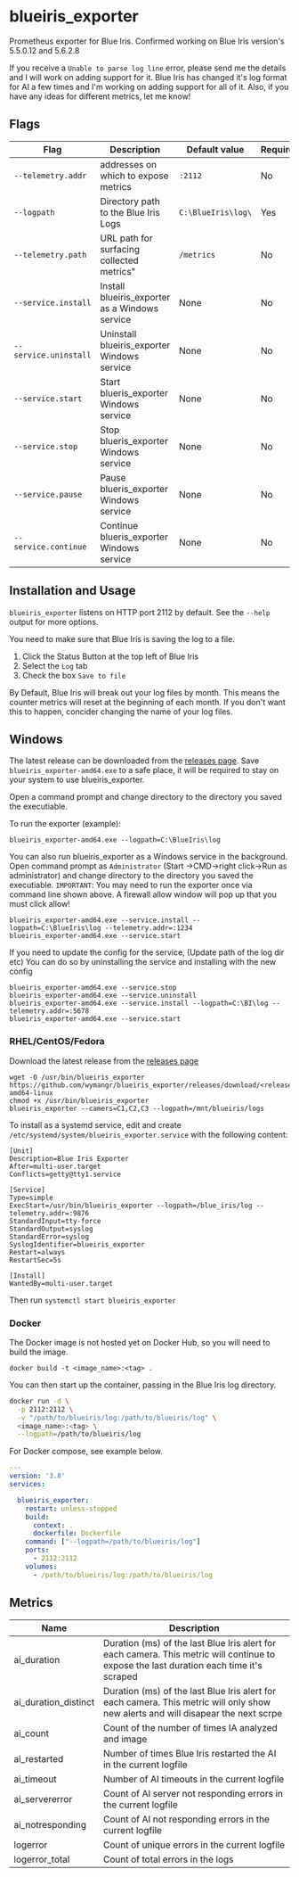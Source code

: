 # blueiris_exporter
Prometheus exporter for Blue Iris.
Confirmed working on Blue Iris version's 5.5.0.12 and 5.6.2.8

If you receive a `Unable to parse log line` error, please send me the details and I will work on adding support for it. Blue Iris has changed it's log format for AI a few times and I'm working on adding support for all of it. Also, if you have any ideas for different metrics, let me know! 

## Flags

Flag     | Description | Default value | Required
-|-|-|-
`--telemetry.addr` | addresses on which to expose metrics | `:2112` | No
`--logpath` | Directory path to the Blue Iris Logs | `C:\BlueIris\log\` | Yes
`--telemetry.path` | URL path for surfacing collected metrics" | `/metrics` | No
`--service.install` | Install blueiris_exporter as a Windows service | None | No
`--service.uninstall` | Uninstall blueiris_exporter Windows service | None | No
`--service.start` | Start blueris_exporter Windows service | None | No
`--service.stop` | Stop blueris_exporter Windows service | None | No
`--service.pause` | Pause blueris_exporter Windows service | None | No
`--service.continue` | Continue blueris_exporter Windows service | None | No

## Installation and Usage
`blueiris_exporter` listens on HTTP port 2112 by default. See the `--help` output for more options.

You need to make sure that Blue Iris is saving the log to a file. 
1. Click the Status Button at the top left of Blue Iris
2. Select the `Log` tab
3. Check the box `Save to file`

By Default, Blue Iris will break out your log files by month. This means the counter metrics will reset at the beginning of each month. If you don't want this to happen, concider changing the name of your log files. 


## Windows

The latest release can be downloaded from the [releases page](https://github.com/wymangr/blueiris_exporter/releases). Save `blueiris_exporter-amd64.exe` to a safe place, it will be required to stay on your system to use blueiris_exporter.

Open a command prompt and change directory to the directory you saved the executiable.

To run the exporter (example):
```
blueiris_exporter-amd64.exe --logpath=C:\BlueIris\log
```

You can also run blueiris_exporter as a Windows service in the background.
Open command prompt as `Administrator` (Start ->CMD->right click->Run as administrator) and change directory to the directory you saved the executiable.
`IMPORTANT`: You may need to run the exporter once via command line shown above. A firewall allow window will pop up that you must click allow!
```
blueiris_exporter-amd64.exe --service.install --logpath=C:\BlueIris\log --telemetry.addr=:1234
blueiris_exporter-amd64.exe --service.start
```

If you need to update the config for the service, (Update path of the log dir etc) You can do so by uninstalling the service and installing with the new config

```
blueiris_exporter-amd64.exe --service.stop
blueiris_exporter-amd64.exe --service.uninstall
blueiris_exporter-amd64.exe --service.install --logpath=C:\BI\log --telemetry.addr=:5678
blueiris_exporter-amd64.exe --service.start
```

### RHEL/CentOS/Fedora

Download the latest release from the [releases page](https://github.com/wymangr/blueiris_exporter/releases)

```
wget -O /usr/bin/blueiris_exporter https://github.com/wymangr/blueiris_exporter/releases/download/<release>/blueiris_exporter-amd64-linux
chmod +x /usr/bin/blueiris_exporter
blueiris_exporter --camers=C1,C2,C3 --logpath=/mnt/blueiris/logs
```

To install as a systemd service, edit and create `/etc/systemd/system/blueiris_exporter.service` with the following content:
```
[Unit]
Description=Blue Iris Exporter
After=multi-user.target
Conflicts=getty@tty1.service

[Service]
Type=simple
ExecStart=/usr/bin/blueiris_exporter --logpath=/blue_iris/log --telemetry.addr=:9876
StandardInput=tty-force
StandardOutput=syslog
StandardError=syslog
SyslogIdentifier=blueiris_exporter
Restart=always
RestartSec=5s

[Install]
WantedBy=multi-user.target
```

Then run `systemctl start blueiris_exporter`

### Docker

The Docker image is not hosted yet on Docker Hub, so you will need to build the image.

```
docker build -t <image_name>:<tag> .
```
You can then start up the container, passing in the Blue Iris log directory.
```bash
docker run -d \
  -p 2112:2112 \
  -v "/path/to/blueiris/log:/path/to/blueiris/log" \
  <image_name>:<tag> \
  --logpath=/path/to/blueiris/log
```

For Docker compose, see example below.

```yaml
---
version: '3.8'
services:

  blueiris_exporter:
    restart: unless-stopped
    build:
      context: .
      dockerfile: Dockerfile
    command: ["--logpath=/path/to/blueiris/log"]
    ports:
      - 2112:2112
    volumes:
      - /path/to/blueiris/log:/path/to/blueiris/log

```

## Metrics

Name     | Description |
---------|-------------|
ai_duration | Duration (ms) of the last Blue Iris alert for each camera. This metric will continue to expose the last duration each time it's scraped
ai_duration_distinct | Duration (ms) of the last Blue Iris alert for each camera. This metric will only show new alerts and will disapear the next scrpe
ai_count | Count of the number of times IA analyzed and image
ai_restarted | Number of times Blue Iris restarted the AI in the current logfile
ai_timeout | Number of AI timeouts in the current logfile
ai_servererror | Count of AI server not responding errors in the current logfile
ai_notresponding | Count of AI not responding errors in the current logfile
logerror | Count of unique errors in the current logfile
logerror_total | Count of total errors in the logs
